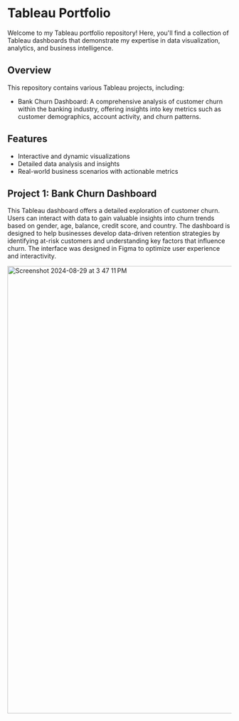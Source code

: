 
# Tableau Portfolio

Welcome to my Tableau portfolio repository! Here, you'll find a collection of Tableau dashboards that demonstrate my expertise in data visualization, analytics, and business intelligence.

## Overview

This repository contains various Tableau projects, including:

- Bank Churn Dashboard: A comprehensive analysis of customer churn within the banking industry, offering insights into key metrics such as customer demographics, account activity, and churn patterns.
  
## Features

- Interactive and dynamic visualizations
- Detailed data analysis and insights
- Real-world business scenarios with actionable metrics

## Project 1: Bank Churn Dashboard
This Tableau dashboard offers a detailed exploration of customer churn. Users can interact with data to gain valuable insights into churn trends based on gender, age, balance, credit score, and country. The dashboard is designed to help businesses develop data-driven retention strategies by identifying at-risk customers and understanding key factors that influence churn. The interface was designed in Figma to optimize user experience and interactivity.

<img width="1005" alt="Screenshot 2024-08-29 at 3 47 11 PM" src="https://github.com/user-attachments/assets/c02d4353-a434-475c-864c-10514dd8e26d">


